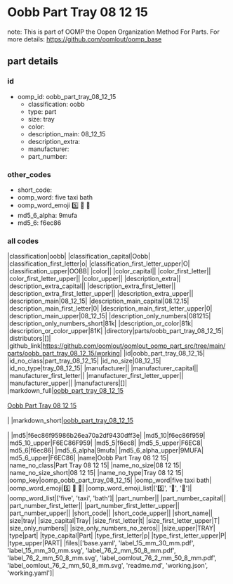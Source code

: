# Oobb Part Tray 08 12 15  

note: This is part of OOMP the Oopen Organization Method For Parts. For more details: https://github.com/oomlout/oomp_base

##  part details





### id
* oomp_id: oobb_part_tray_08_12_15
  * classification: oobb
  * type: part
  * size: tray
  * color: 
  * description_main: 08_12_15
  * description_extra: 
  * manufacturer: 
  * part_number: 

### other_codes
* short_code: 
* oomp_word: five taxi bath
* oomp_word_emoji :five: :taxi: :bath:
* md5_6_alpha: 9mufa
* md5_6: f6ec86

### all codes 
|classification|oobb|
|classification_capital|Oobb|
|classification_first_letter|o|
|classification_first_letter_upper|O|
|classification_upper|OOBB|
|color||
|color_capital||
|color_first_letter||
|color_first_letter_upper||
|color_upper||
|description_extra||
|description_extra_capital||
|description_extra_first_letter||
|description_extra_first_letter_upper||
|description_extra_upper||
|description_main|08_12_15|
|description_main_capital|08.12.15|
|description_main_first_letter|0|
|description_main_first_letter_upper|0|
|description_main_upper|08_12_15|
|description_only_numbers|081215|
|description_only_numbers_short|81k|
|description_or_color|81k|
|description_or_color_upper|81K|
|directory|parts/oobb_part_tray_08_12_15|
|distributors|[]|
|github_link|https://github.com/oomlout/oomlout_oomp_part_src/tree/main/parts/oobb_part_tray_08_12_15/working|
|id|oobb_part_tray_08_12_15|
|id_no_class|part_tray_08_12_15|
|id_no_size|08_12_15|
|id_no_type|tray_08_12_15|
|manufacturer||
|manufacturer_capital||
|manufacturer_first_letter||
|manufacturer_first_letter_upper||
|manufacturer_upper||
|manufacturers|[]|
|markdown_full|[oobb_part_tray_08_12_15](https://github.com/oomlout/oomlout_oomp_part_src/tree/main/parts/oobb_part_tray_08_12_15/working)<br>[](https://github.com/oomlout/oomlout_oomp_part_src/tree/main/parts/oobb_part_tray_08_12_15/working)<br>[Oobb Part Tray 08 12 15](https://github.com/oomlout/oomlout_oomp_part_src/tree/main/parts/oobb_part_tray_08_12_15/working)<br><br>|
|markdown_short|[oobb_part_tray_08_12_15](https://github.com/oomlout/oomlout_oomp_part_src/tree/main/parts/oobb_part_tray_08_12_15/working)<br><br>|
|md5|f6ec86f95986b26ea70a2df9430dff3e|
|md5_10|f6ec86f959|
|md5_10_upper|F6EC86F959|
|md5_5|f6ec8|
|md5_5_upper|F6EC8|
|md5_6|f6ec86|
|md5_6_alpha|9mufa|
|md5_6_alpha_upper|9MUFA|
|md5_6_upper|F6EC86|
|name|Oobb Part Tray 08 12 15|
|name_no_class|Part Tray 08 12 15|
|name_no_size|08 12 15|
|name_no_size_short|08 12 15|
|name_no_type|Tray 08 12 15|
|oomp_key|oomp_oobb_part_tray_08_12_15|
|oomp_word|five taxi bath|
|oomp_word_emoji|:five: :taxi: :bath:|
|oomp_word_emoji_list|[':five:', ':taxi:', ':bath:']|
|oomp_word_list|['five', 'taxi', 'bath']|
|part_number||
|part_number_capital||
|part_number_first_letter||
|part_number_first_letter_upper||
|part_number_upper||
|short_code||
|short_code_upper||
|short_name||
|size|tray|
|size_capital|Tray|
|size_first_letter|t|
|size_first_letter_upper|T|
|size_only_numbers||
|size_only_numbers_no_zeros||
|size_upper|TRAY|
|type|part|
|type_capital|Part|
|type_first_letter|p|
|type_first_letter_upper|P|
|type_upper|PART|
|files|['base.yaml', 'label_15_mm_30_mm.pdf', 'label_15_mm_30_mm.svg', 'label_76_2_mm_50_8_mm.pdf', 'label_76_2_mm_50_8_mm.svg', 'label_oomlout_76_2_mm_50_8_mm.pdf', 'label_oomlout_76_2_mm_50_8_mm.svg', 'readme.md', 'working.json', 'working.yaml']|
